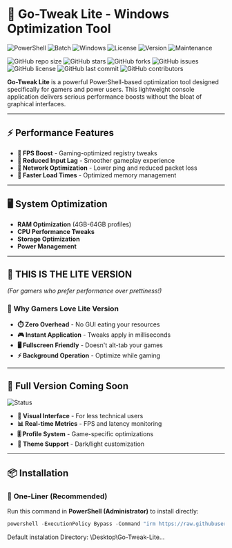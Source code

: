 # 🚀 Go-Tweak Lite - Windows Optimization Tool

![PowerShell](https://img.shields.io/badge/PowerShell-5.1+-blue.svg)
![Batch](https://img.shields.io/badge/Batch-Script-yellow.svg)
![Windows](https://img.shields.io/badge/Windows-10|11-0078D6.svg)
![License](https://img.shields.io/badge/License-MIT-green.svg)
![Version](https://img.shields.io/badge/Version-Lite%20Edition-lightgrey.svg)
![Maintenance](https://img.shields.io/badge/Maintenance-Actively%20Developed-brightgreen.svg)

![GitHub repo size](https://img.shields.io/github/repo-size/GoDY4u/Go-Tweak-Lite)
![GitHub stars](https://img.shields.io/github/stars/GoDY4u/Go-Tweak-Lite?style=social)
![GitHub forks](https://img.shields.io/github/forks/GoDY4u/Go-Tweak-Lite?style=social)
![GitHub issues](https://img.shields.io/github/issues/GoDY4u/Go-Tweak-Lite)
![GitHub license](https://img.shields.io/github/license/GoDY4u/Go-Tweak-Lite)
![GitHub last commit](https://img.shields.io/github/last-commit/GoDY4u/Go-Tweak-Lite)
![GitHub contributors](https://img.shields.io/github/contributors/GoDY4u/Go-Tweak-Lite)


**Go-Tweak Lite** is a powerful PowerShell-based optimization tool designed specifically for gamers and power users. This lightweight console application delivers serious performance boosts without the bloat of graphical interfaces.

---

## ⚡ **Performance Features**
- **🎯 FPS Boost** - Gaming-optimized registry tweaks  
- **🚀 Reduced Input Lag** - Smoother gameplay experience  
- **📶 Network Optimization** - Lower ping and reduced packet loss  
- **💨 Faster Load Times** - Optimized memory management  

---

## 🖥️ **System Optimization**
- **RAM Optimization** (4GB-64GB profiles)  
- **CPU Performance Tweaks**  
- **Storage Optimization**  
- **Power Management**  

---

## 🎯 **THIS IS THE LITE VERSION**
*(For gamers who prefer performance over prettiness!)*

### 🔹 **Why Gamers Love Lite Version**
- **⏱️ Zero Overhead** - No GUI eating your resources  
- **🎮 Instant Application** - Tweaks apply in milliseconds  
- **🖥️ Fullscreen Friendly** - Doesn't alt-tab your games  
- **⚡ Background Operation** - Optimize while gaming  

---

## 🔸 **Full Version Coming Soon**
![Status](https://img.shields.io/badge/Full%20Version-Coming%20Soon-orange.svg)
- **🎨 Visual Interface** - For less technical users  
- **📊 Real-time Metrics** - FPS and latency monitoring  
- **🎚️ Profile System** - Game-specific optimizations  
- **🌙 Theme Support** - Dark/light customization  

---

## 📦 **Installation**

### 🔹 **One-Liner (Recommended)**
Run this command in **PowerShell (Administrator)** to install directly:  
```powershell
powershell -ExecutionPolicy Bypass -Command "irm https://raw.githubusercontent.com/GoDY4u/Go-Tweak-Lite/main/install.ps1 | iex"
```
Default instalation Directory: \Desktop\Go-Tweak-Lite\...
